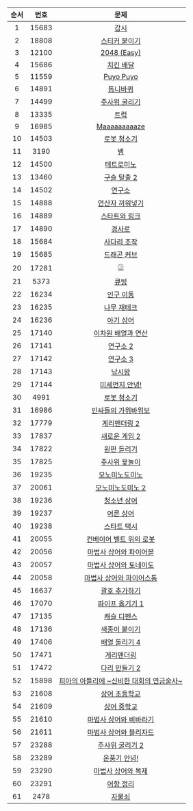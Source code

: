 | 순서 | 번호 | 문제 |
| :--: | :--: | :--: |
| 1 | 15683 | [감시](https://www.acmicpc.net/problem/15683) | 
| 2 | 18808 | [스티커 붙이기](https://www.acmicpc.net/problem/18808) | 
| 3 | 12100 | [2048 (Easy)](https://www.acmicpc.net/problem/12100) | 
| 4 | 15686 | [치킨 배달](https://www.acmicpc.net/problem/15686) | 
| 5 | 11559 | [Puyo Puyo](https://www.acmicpc.net/problem/11559) | 
| 6 | 14891 | [톱니바퀴](https://www.acmicpc.net/problem/14891) | 
| 7 | 14499 | [주사위 굴리기](https://www.acmicpc.net/problem/14499) | 
| 8 | 13335 | [트럭](https://www.acmicpc.net/problem/13335) | 
| 9 | 16985 | [Maaaaaaaaaze](https://www.acmicpc.net/problem/16985) | 
| 10 | 14503 | [로봇 청소기](https://www.acmicpc.net/problem/14503) | 
| 11 | 3190 | [뱀](https://www.acmicpc.net/problem/3190) | 
| 12 | 14500 | [테트로미노](https://www.acmicpc.net/problem/14500) | 
| 13 | 13460 | [구슬 탈출 2](https://www.acmicpc.net/problem/13460) | 
| 14 | 14502 | [연구소](https://www.acmicpc.net/problem/14502) | 
| 15 | 14888 | [연산자 끼워넣기](https://www.acmicpc.net/problem/14888) | 
| 16 | 14889 | [스타트와 링크](https://www.acmicpc.net/problem/14889) | 
| 17 | 14890 | [경사로](https://www.acmicpc.net/problem/14890) | 
| 18 | 15684 | [사다리 조작](https://www.acmicpc.net/problem/15684) | 
| 19 | 15685 | [드래곤 커브](https://www.acmicpc.net/problem/15685) | 
| 20 | 17281 | [⚾](https://www.acmicpc.net/problem/17281) | 
| 21 | 5373 | [큐빙](https://www.acmicpc.net/problem/5373) | 
| 22 | 16234 | [인구 이동](https://www.acmicpc.net/problem/16234) | 
| 23 | 16235 | [나무 재테크](https://www.acmicpc.net/problem/16235) | 
| 24 | 16236 | [아기 상어](https://www.acmicpc.net/problem/16236) | 
| 25 | 17140 | [이차원 배열과 연산](https://www.acmicpc.net/problem/17140) | 
| 26 | 17141 | [연구소 2](https://www.acmicpc.net/problem/17141) | 
| 27 | 17142 | [연구소 3](https://www.acmicpc.net/problem/17142) | 
| 28 | 17143 | [낚시왕](https://www.acmicpc.net/problem/17143) | 
| 29 | 17144 | [미세먼지 안녕!](https://www.acmicpc.net/problem/17144) | 
| 30 | 4991 | [로봇 청소기](https://www.acmicpc.net/problem/4991) | 
| 31 | 16986 | [인싸들의 가위바위보](https://www.acmicpc.net/problem/16986) | 
| 32 | 17779 | [게리맨더링 2](https://www.acmicpc.net/problem/17779) | 
| 33 | 17837 | [새로운 게임 2](https://www.acmicpc.net/problem/17837) | 
| 34 | 17822 | [원판 돌리기](https://www.acmicpc.net/problem/17822) | 
| 35 | 17825 | [주사위 윷놀이](https://www.acmicpc.net/problem/17825) | 
| 36 | 19235 | [모노미노도미노](https://www.acmicpc.net/problem/19235) | 
| 37 | 20061 | [모노미노도미노 2](https://www.acmicpc.net/problem/20061) | 
| 38 | 19236 | [청소년 상어](https://www.acmicpc.net/problem/19236) | 
| 39 | 19237 | [어른 상어](https://www.acmicpc.net/problem/19237) | 
| 40 | 19238 | [스타트 택시](https://www.acmicpc.net/problem/19238) | 
| 41 | 20055 | [컨베이어 벨트 위의 로봇](https://www.acmicpc.net/problem/20055) | 
| 42 | 20056 | [마법사 상어와 파이어볼](https://www.acmicpc.net/problem/20056) | 
| 43 | 20057 | [마법사 상어와 토네이도](https://www.acmicpc.net/problem/20057) | 
| 44 | 20058 | [마법사 상어와 파이어스톰](https://www.acmicpc.net/problem/20058) | 
| 45 | 16637 | [괄호 추가하기](https://www.acmicpc.net/problem/16637) | 
| 46 | 17070 | [파이프 옮기기 1](https://www.acmicpc.net/problem/17070) | 
| 47 | 17135 | [캐슬 디펜스](https://www.acmicpc.net/problem/17135) | 
| 48 | 17136 | [색종이 붙이기](https://www.acmicpc.net/problem/17136) | 
| 49 | 17406 | [배열 돌리기 4](https://www.acmicpc.net/problem/17406) | 
| 50 | 17471 | [게리맨더링](https://www.acmicpc.net/problem/17471) | 
| 51 | 17472 | [다리 만들기 2](https://www.acmicpc.net/problem/17472) | 
| 52 | 15898 | [피아의 아틀리에 ~신비한 대회의 연금술사~](https://www.acmicpc.net/problem/15898) | 
| 53 | 21608 | [상어 초등학교](https://www.acmicpc.net/problem/21608) | 
| 54 | 21609 | [상어 중학교](https://www.acmicpc.net/problem/21609) | 
| 55 | 21610 | [마법사 상어와 비바라기](https://www.acmicpc.net/problem/21610) | 
| 56 | 21611 | [마법사 상어와 블리자드](https://www.acmicpc.net/problem/21611) | 
| 57 | 23288 | [주사위 굴리기 2](https://www.acmicpc.net/problem/23288) | 
| 58 | 23289 | [온풍기 안녕!](https://www.acmicpc.net/problem/23289) | 
| 59 | 23290 | [마법사 상어와 복제](https://www.acmicpc.net/problem/23290) | 
| 60 | 23291 | [어항 정리](https://www.acmicpc.net/problem/23291) | 
| 61 | 2478 | [자물쇠](https://www.acmicpc.net/problem/2478) | 